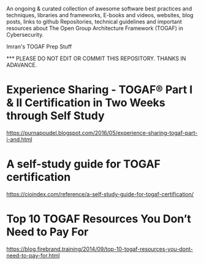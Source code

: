 # 

An ongoing & curated collection of awesome software best practices and techniques, libraries and frameworks, E-books and videos, websites, blog posts, links to github Repositories, technical guidelines and important resources about The Open Group Architecture Framework (TOGAF) in Cybersecurity.



Imran's TOGAF Prep Stuff

*** PLEASE DO NOT EDIT OR COMMIT THIS REPOSITORY. THANKS IN ADAVANCE.

# Experience Sharing - TOGAF® Part I & II Certification in Two Weeks through Self Study
https://purnapoudel.blogspot.com/2016/05/experience-sharing-togaf-part-i-and.html

# A self-study guide for TOGAF certification
https://cioindex.com/reference/a-self-study-guide-for-togaf-certification/

# Top 10 TOGAF Resources You Don’t Need to Pay For
https://blog.firebrand.training/2014/09/top-10-togaf-resources-you-dont-need-to-pay-for.html
